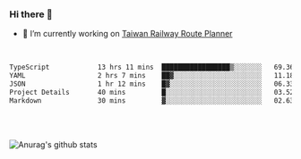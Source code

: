 ### Hi there 👋

- 🔭 I’m currently working on [Taiwan Railway Route Planner](https://github.com/Taiwan-Railway-Route-Planner)

<br/>

<!--START_SECTION:waka-->

```txt
TypeScript            13 hrs 11 mins  █████████████████▒░░░░░░░   69.36 %
YAML                  2 hrs 7 mins    ██▓░░░░░░░░░░░░░░░░░░░░░░   11.18 %
JSON                  1 hr 12 mins    █▓░░░░░░░░░░░░░░░░░░░░░░░   06.33 %
Project Details       40 mins         █░░░░░░░░░░░░░░░░░░░░░░░░   03.52 %
Markdown              30 mins         ▓░░░░░░░░░░░░░░░░░░░░░░░░   02.63 %
```

<!--END_SECTION:waka-->

<br/>
<br/>

![Anurag's github stats](https://github-readme-stats.vercel.app/api?username=DepickereSven&show_icons=true&theme=tokyonight)



<!--
**DepickereSven/DepickereSven** is a ✨ _special_ ✨ repository because its `README.md` (this file) appears on your GitHub profile.

Here are some ideas to get you started:

- 🔭 I’m currently working on ...
- 🌱 I’m currently learning ...
- 👯 I’m looking to collaborate on ...
- 🤔 I’m looking for help with ...
- 💬 Ask me about ...
- 📫 How to reach me: ...
- 😄 Pronouns: ...
- ⚡ Fun fact: ...
-->
